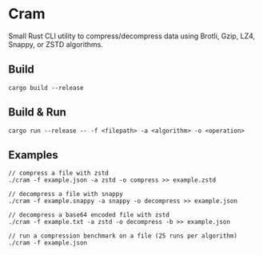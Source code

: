 # Cram

Small Rust CLI utility to compress/decompress data using Brotli, Gzip, LZ4, Snappy, or ZSTD algorithms.

## Build

`cargo build --release`

## Build & Run

`cargo run --release -- -f <filepath> -a <algorithm> -o <operation>`

## Examples

```
// compress a file with zstd
./cram -f example.json -a zstd -o compress >> example.zstd
```

```
// decompress a file with snappy
./cram -f example.snappy -a snappy -o decompress >> example.json
```

```
// decompress a base64 encoded file with zstd
./cram -f example.txt -a zstd -o decompress -b >> example.json
```

```
// run a compression benchmark on a file (25 runs per algorithm)
./cram -f example.json
```
